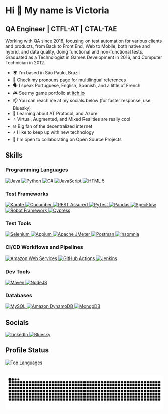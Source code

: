 <!--
- 🌱 I’m currently learning ...
- 🤝 I’m looking to collaborate on ...
- 🤔 I’m looking for help with ...
- 💬 Ask me about ...
- 📫 How to reach me: ...
- ✉️ You can contact me at ...
- 😄 Pronouns: ...
- ⚡ Fun fact: ...
- 🖥️ ...
-->

Hi 👋 My name is Victoria
================================================================================================================================

QA Engineer | CTFL-AT | CTAL-TAE
-----------------------------------------

Working with QA since 2018, focusing on test automation for various clients and products, from Back to Front End, Web to Mobile, both native and hybrid, and data quality, doing functional and non-functional tests. Graduated as a Technologist in Games Development in 2016, and Computer Technician in 2012.

* 🌍  I'm based in São Paulo, Brazil
* 💬  Check my [pronouns page](https://pronouns.page/@Vic_Walker) for multilingual references
* 🗣️  I speak Portuguese, English, Spanish, and a little of French
* 🎮  See my game portfolio at [itch.io](http://vicwalker.itch.io)
* 📫  You can reach me at my socials below (for faster response, use Bluesky)
* 🧠  Learning about AT Protocol, and Azure
* ⭐  Virtual, Augmented, and Mixed Realities are really cool
* 🌐  Big fan of the decentralized internet
* ⚡  I like to keep up with new technology
* 🤝  I'm open to collaborating on Open Source Projects

## Skills
### Programming Languages
<p align="left">
<a href="https://www.oracle.com/java/" target="_blank" rel="noreferrer">
<picture>
<source media="(prefers-color-scheme: dark)" srcset="./icons/skills/java-colored.svg" />
<source media="(prefers-color-scheme: light)" srcset="./icons/skills/java-colored.svg" />
<img src="./icons/skills/java-colored.svg" width="36" height="36" alt="Java" />
</picture></a>
<a href="https://www.python.org/" target="_blank" rel="noreferrer">
<picture>
<source media="(prefers-color-scheme: dark)" srcset="./icons/skills/python-colored.svg" />
<source media="(prefers-color-scheme: light)" srcset="./icons/skills/python-colored.svg" />
<img src="./icons/skills/python-colored.svg" width="36" height="36" alt="Python" />
</picture></a>
<a href="https://docs.microsoft.com/en-us/dotnet/csharp/" target="_blank" rel="noreferrer">
<picture>
<source media="(prefers-color-scheme: dark)" srcset="./icons/skills/csharp-colored.svg" />
<source media="(prefers-color-scheme: light)" srcset="./icons/skills/csharp-colored.svg" />
<img src="./icons/skills/csharp-colored.svg" width="36" height="36" alt="C#" />
</picture></a>
<a href="https://developer.mozilla.org/en-US/docs/Web/JavaScript" target="_blank" rel="noreferrer">
<picture>
<source media="(prefers-color-scheme: dark)" srcset="./icons/skills/javascript-colored.svg" />
<source media="(prefers-color-scheme: light)" srcset="./icons/skills/javascript-colored.svg" />
<img src="./icons/skills/javascript-colored.svg" width="36" height="36" alt="JavaScript" />
</picture></a>
<a href="https://developer.mozilla.org/en-US/docs/Glossary/HTML5" target="_blank" rel="noreferrer">
<picture>
<source media="(prefers-color-scheme: dark)" srcset="./icons/skills/html5.svg" />
<source media="(prefers-color-scheme: light)" srcset="./icons/skills/html5.svg" />
<img src="./icons/skills/html5.svg" width="36" height="36" alt="HTML 5" />
</picture></a></p>

### Test Frameworks
<p align="left">
<a href="https://www.karatelabs.io" target="_blank" rel="noreferrer">
<picture>
<source media="(prefers-color-scheme: dark)" srcset="./icons/skills/karate-labs-dark.png" />
<source media="(prefers-color-scheme: light)" srcset="./icons/skills/karate-labs.png" />
<img src="./icons/skills/karate-labs.png" height="36" alt="Karate" />
</picture></a>
<a href="https://cucumber.io" target="_blank" rel="noreferrer">
<picture>
<source media="(prefers-color-scheme: dark)" srcset="./icons/skills/cucumber-colored.svg" />
<source media="(prefers-color-scheme: light)" srcset="./icons/skills/cucumber-colored.svg" />
<img src="./icons/skills/cucumber-colored.svg" width="36" height="36" alt="Cucumber" />
</picture></a>
</picture></a>
<a href="https://rest-assured.io" target="_blank" rel="noreferrer">
<picture>
<source media="(prefers-color-scheme: dark)" srcset="./icons/skills/rest-assured-dark.png" />
<source media="(prefers-color-scheme: light)" srcset="./icons/skills/rest-assured.png" />
<img src="./icons/skills/rest-assured.png" height="36" alt="REST Assured" />
</picture></a>
<a href="https://docs.pytest.org/en/stable/" target="_blank" rel="noreferrer">
<picture>
<source media="(prefers-color-scheme: dark)" srcset="./icons/skills/pytest.svg" />
<source media="(prefers-color-scheme: light)" srcset="./icons/skills/pytest.svg" />
<img src="./icons/skills/pytest.svg" width="36" height="36" alt="PyTest" />
</picture></a>
<a href="https://pandas.pydata.org" target="_blank" rel="noreferrer">
<picture>
<source media="(prefers-color-scheme: dark)" srcset="./icons/skills/pandas-dark.svg" />
<source media="(prefers-color-scheme: light)" srcset="./icons/skills/pandas-colored.svg" />
<img src="./icons/skills/pandas-colored.svg" width="36" height="36" alt="Pandas" />
</picture></a>
<a href="https://specflow.org" target="_blank" rel="noreferrer">
<picture>
<source media="(prefers-color-scheme: dark)" srcset="./icons/skills/specflow.png" />
<source media="(prefers-color-scheme: light)" srcset="./icons/skills/specflow.png" />
<img src="./icons/skills/specflow.png" height="36" alt="SpecFlow" />
</picture></a>
<a href="https://robotframework.org/" target="_blank" rel="noreferrer">
<picture>
<source media="(prefers-color-scheme: dark)" srcset="./icons/skills/robotframework.svg" />
<source media="(prefers-color-scheme: light)" srcset="./icons/skills/robotframework.svg" />
<img src="./icons/skills/robotframework.svg" height="36" alt="Robot Framework" />
</picture></a>
<a href="https://www.cypress.io/" target="_blank" rel="noreferrer">
<picture>
<source media="(prefers-color-scheme: dark)" srcset="./icons/skills/cypress-dark.svg" />
<source media="(prefers-color-scheme: light)" srcset="./icons/skills/cypress.svg" />
<img src="./icons/skills/cypress.svg" height="36" alt="Cypress" />
</picture></a></p>

### Test Tools
<p align="left">
<a href="https://www.selenium.dev" target="_blank" rel="noreferrer">
<picture>
<source media="(prefers-color-scheme: dark)" srcset="./icons/skills/selenium-colored.svg" />
<source media="(prefers-color-scheme: light)" srcset="./icons/skills/selenium-colored.svg" />
<img src="./icons/skills/selenium-colored.svg" width="36" height="36" alt="Selenium" />
</picture></a>
<a href="https://appium.io/docs/en/latest/" target="_blank" rel="noreferrer">
<picture>
<source media="(prefers-color-scheme: dark)" srcset="./icons/skills/appium-colored.svg" />
<source media="(prefers-color-scheme: light)" srcset="./icons/skills/appium-colored.svg" />
<img src="./icons/skills/appium-colored.svg" width="36" height="36" alt="Appium" />
</picture></a>
<a href="https://jmeter.apache.org/" target="_blank" rel="noreferrer">
<picture>
<source media="(prefers-color-scheme: dark)" srcset="./icons/skills/jmeter-dark.svg" />
<source media="(prefers-color-scheme: light)" srcset="./icons/skills/jmeter.svg" />
<img src="./icons/skills/jmeter.svg" width="36" height="36" alt="Apache JMeter" />
</picture></a>
<a href="https://www.postman.com/" target="_blank" rel="noreferrer">
<picture>
<source media="(prefers-color-scheme: dark)" srcset="./icons/skills/postman.svg" />
<source media="(prefers-color-scheme: light)" srcset="./icons/skills/postman.svg" />
<img src="./icons/skills/postman.svg" width="36" height="36" alt="Postman" />
</picture></a>
<a href="https://insomnia.rest/" target="_blank" rel="noreferrer">
<picture>
<source media="(prefers-color-scheme: dark)" srcset="./icons/skills/insomnia.svg" />
<source media="(prefers-color-scheme: light)" srcset="./icons/skills/insomnia.svg" />
<img src="./icons/skills/insomnia.svg" width="36" height="36" alt="Insomnia" />
</picture></a></p>

### CI/CD Workflows and Pipelines
<p align="left">
<a href="https://aws.amazon.com" target="_blank" rel="noreferrer">
<picture>
<source media="(prefers-color-scheme: dark)" srcset="./icons/skills/aws-dark.svg" />
<source media="(prefers-color-scheme: light)" srcset="./icons/skills/aws-colored.svg" />
<img src="./icons/skills/aws-colored.svg" width="36" height="36" alt="Amazon Web Services" />
</picture></a>
<a href="https://github.com/features/actions" target="_blank" rel="noreferrer">
<picture>
<source media="(prefers-color-scheme: dark)" srcset="./icons/skills/githubactions-dark.svg" />
<source media="(prefers-color-scheme: light)" srcset="./icons/skills/githubactions.svg" />
<img src="./icons/skills/githubactions-dark.svg" width="36" height="36" alt="GitHub Actions" />
</picture></a>
<a href="https://www.jenkins.io/" target="_blank" rel="noreferrer">
<picture>
<source media="(prefers-color-scheme: dark)" srcset="./icons/skills/jenkins-dark.svg" />
<source media="(prefers-color-scheme: light)" srcset="./icons/skills/jenkins.svg" />
<img src="./icons/skills/jenkins-dark.svg" width="36" height="36" alt="Jenkins" />
</picture></a></p>

### Dev Tools
<p align="left">
<a href="https://maven.apache.org" target="_blank" rel="noreferrer">
<picture>
<source media="(prefers-color-scheme: dark)" srcset="./icons/skills/maven-dark.svg" />
<source media="(prefers-color-scheme: light)" srcset="./icons/skills/maven-colored.svg" />
<img src="./icons/skills/maven-colored.svg" width="36" height="36" alt="Maven" />
</picture></a>
<a href="https://nodejs.org/en/" target="_blank" rel="noreferrer">
<picture>
<source media="(prefers-color-scheme: dark)" srcset="./icons/skills/nodejs-colored.svg" />
<source media="(prefers-color-scheme: light)" srcset="./icons/skills/nodejs-colored.svg" />
<img src="./icons/skills/nodejs-colored.svg" width="36" height="36" alt="NodeJS" />
</picture></a></p>

### Databases
<p align="left">
<a href="https://www.mysql.com/" target="_blank" rel="noreferrer">
<picture>
<source media="(prefers-color-scheme: dark)" srcset="./icons/skills/mysql-colored.svg" />
<source media="(prefers-color-scheme: light)" srcset="./icons/skills/mysql-colored.svg" />
<img src="./icons/skills/mysql-colored.svg" width="36" height="36" alt="MySQL" />
</picture></a>
<a href="https://aws.amazon.com/dynamodb/" target="_blank" rel="noreferrer">
<picture>
<source media="(prefers-color-scheme: dark)" srcset="./icons/skills/aws-dynamodb.svg" />
<source media="(prefers-color-scheme: light)" srcset="./icons/skills/aws-dynamodb.svg" />
<img src="./icons/skills/aws-dynamodb.svg" width="36" height="36" alt="Amazon DynamoDB" />
</picture></a>
<a href="https://www.mongodb.com/" target="_blank" rel="noreferrer">
<picture>
<source media="(prefers-color-scheme: dark)" srcset="./icons/skills/mongodb.svg" />
<source media="(prefers-color-scheme: light)" srcset="./icons/skills/mongodb.svg" />
<img src="./icons/skills/mongodb.svg" width="36" height="36" alt="MongoDB" />
</picture></a>
</p>

## Socials
<p align="left">
<a href="https://www.linkedin.com/in/victoriamdo" target="_blank" rel="noreferrer">
<picture>
<source media="(prefers-color-scheme: dark)" srcset="./icons/socials/linkedin-dark.svg" />
<source media="(prefers-color-scheme: light)" srcset="./icons/socials/linkedin.svg" />
<img src="./icons/socials/linkedin.svg" width="32" height="32" alt="LinkedIn" />
</picture></a>
<a href="https://bsky.app/profile/vicwalker.bsky.social" target="_blank" rel="noreferrer">
<picture>
<source media="(prefers-color-scheme: dark)" srcset="./icons/socials/bluesky-social-dark.svg" />
<source media="(prefers-color-scheme: light)" srcset="./icons/socials/bluesky-social.svg" />
<img src="./icons/socials/bluesky-social.svg" width="32" height="32" alt="Bluesky" />
</picture></a>
</p>

## Profile Status
<p align="left">
<a href="https://github.com/victoriamdo" align="left"><img src="https://github-readme-stats.vercel.app/api/top-langs/?username=victoriamdo&langs_count=10&title_color=ef4444&text_color=ffffff&icon_color=0891b2&bg_color=1c1917&hide_border=true&locale=en&custom_title=Top%20%Languages" alt="Top Languages" /></a>
</p>

<br clear="both">

<img src="https://raw.githubusercontent.com/victoriamdo/victoriamdo/output/snake.svg" alt="Snake animation" />
